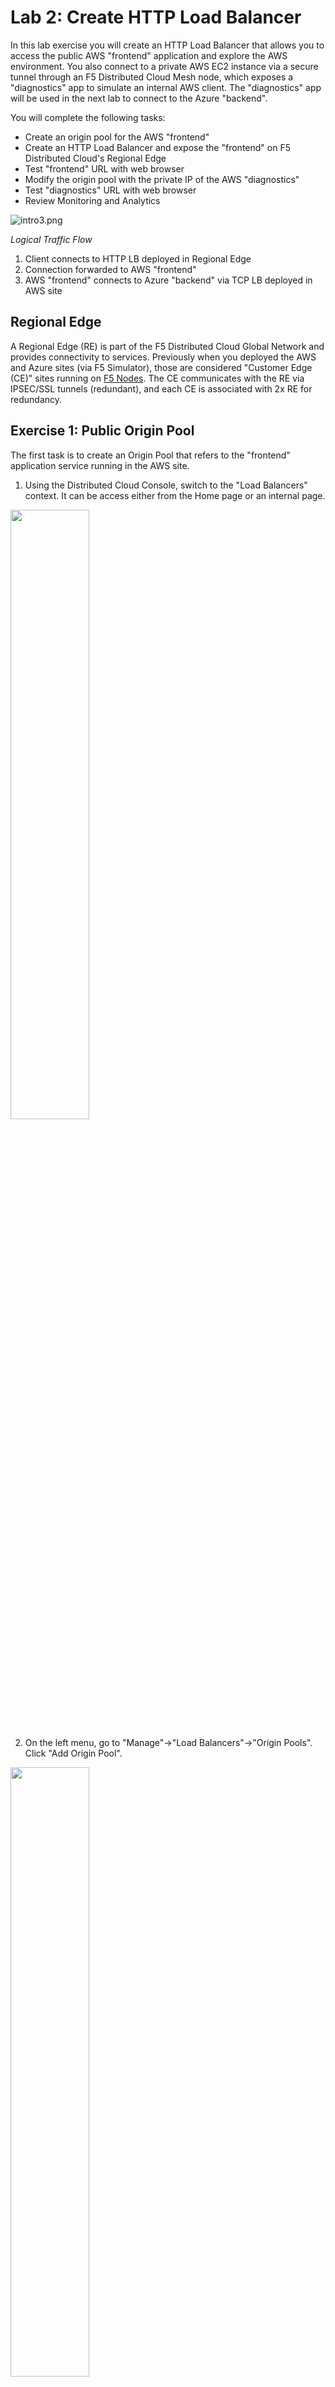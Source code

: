Lab 2: Create HTTP Load Balancer
================================

In this lab exercise you will create an HTTP Load Balancer that allows you to access the public AWS "frontend" application and explore the AWS environment. You also connect to a private AWS EC2 instance via a secure tunnel through an F5 Distributed Cloud Mesh node, which exposes a "diagnostics" app to simulate an internal AWS client. The "diagnostics" app will be used in the next lab to connect to the Azure "backend".

You will complete the following tasks:
- Create an origin pool for the AWS "frontend"
- Create an HTTP Load Balancer and expose the "frontend" on F5 Distributed Cloud's Regional Edge
- Test "frontend" URL with web browser
- Modify the origin pool with the private IP of the AWS "diagnostics"
- Test "diagnostics" URL with web browser
- Review Monitoring and Analytics

![intro3.png](../images/intro3.png)

*Logical Traffic Flow*
1. Client connects to HTTP LB deployed in Regional Edge
2. Connection forwarded to AWS "frontend"
3. AWS "frontend" connects to Azure "backend" via TCP LB deployed in AWS site

Regional Edge
---------------------------------------------------

A Regional Edge (RE) is part of the F5 Distributed Cloud Global Network and provides connectivity to services. Previously when you deployed the AWS and Azure sites (via F5 Simulator), those are considered "Customer Edge (CE)" sites running on [F5 Nodes](https://docs.cloud.f5.com/docs/ves-concepts/site). The CE communicates with the RE via IPSEC/SSL tunnels (redundant), and each CE is associated with 2x RE for redundancy.

Exercise 1:  Public Origin Pool
---------------------------------------------------
The first task is to create an Origin Pool that refers to the "frontend" application service running in the AWS site.

1. Using the Distributed Cloud Console, switch to the "Load Balancers" context. It can be access either from the Home page or an internal page.

<img src=../images/choosing-service-lb.png width="50%">

2. On the left menu, go to "Manage"->"Load Balancers"->"Origin Pools". Click "Add Origin Pool".

<img src=../images/menu-origin-pool.png width="50%">

3. Enter the following variables:

| Variable | Value |
| --- | --- |
| Name | frontend-public |

4. Click on "Add Item" under Origin Servers.

5. Enter the following information:

| Variable | Value |
| --- | --- |
| Select Type of Origin Server | Public DNS Name of Origin Server (default) |
| DNS Name | ec2-52-24-25-72.us-west-2.compute.amazonaws.com |

<img src=../images/pool-aws-public.png width="60%">

6. Click "Apply" to return to the previous screen.
7. Enter "80" for the *Port*.
8. Under the *Health Checks* section, click "Add Item".
9. Click the *Health Check object* dropdown list and choose "Add Item".
10. Enter the following variables in the *Metadata* section:

| Variable | Value |
| --- | --- |
| Name | http |

11. Under *HTTP HealthCheck*, click "View Configuration".
12. Leave the default values and click "Apply" to exit the *Health Check HTTP Request Parameters* dialogue.
13. Click "Continue" to return to the *Origin Pool* configuration.
14. Click "Save and Exit" to create the Origin Pool.

Exercise 2: HTTP Load Balancer Configuration
---------------------------------------------------

1. On the left menu, go to "Manage"->"Load Balancers"->"HTTP Load Balancers". Click "Add HTTP Load Balancer".

<img src=../images/menu-http-lb.png width="40%">

2. Enter the following variables:

*Note: Replace the host **\<adjective-animal\>** with your namespace (found in "Account Settings"...see [Module2>Lab1](lab1.md))*

| Variable | Value |
| --- | --- |
| Name | frontend |
| Domains | ***\<adjective-animal\>***.sales-demo.f5demos.com |
| Select type of Load Balancer | HTTP |
| Automatically Manage DNS Records | Yes/Check |

<img src=../images/lb-basic.png width="50%">

> My demo ephemeral namespace is "***protective-mouse***". Therefore my full domain is "***protective-mouse***.sales-demo.f5demos.com".

3. Under the *Origin Pools* section, click "Add Item".
4. The method for "Select Origin Pool Method" should be "Origin Pool". Under the "Origin Pool" dropdown menu, select the "fronted-public" you created earlier.
5. Click "Apply" to exit the *Origin Pool with Weight and Priority* dialogue.
6. Back in the *HTTP Load Balancer* creation menu, scroll down to the section *Other Settings*.
7. The value "Internet" has been selected by default under "VIP Advertisement".

<img src=../images/lb-vip.png width="75%">

8. Click "Save and Exit" to create the HTTP Load Balancer.

Once the HTTP Load Balancer has been deployed, you can use a web browser to access the AWS "frontend". The FQDN used in our example is http://protective-mouse.sales-demo.f5demos.com. Your FQDN should follow the format of ***[unique-name]***.sales-demo.f5demos.com.

The public demo app should look like the following:

<img src=../images/frontend-public-vip.png width="100%">

In this topology, you are sending traffic to an AnyCast IP that is hosted in the F5 Distributed Cloud RE. The RE communication to the AWS "frontend" origin pool is via the AWS instance's Public IP address over the Internet.

Exercise 3: Private Origin Pool
---------------------------------------------------

In this exercise, you will create a new origin pool that contains the private AWS resource "diagnostics" app. You will demonstrate how to securely connect to the private AWS resource with an F5 Distributed Cloud Mesh node running in the AWS site.

> Pay attention to the IP addressing in the AWS site. Notice the 10.0.0.0/16 address space as this might be a problem later when you try to add Azure into the traffic flow.

1. On the left menu, go to "Manage"->"Load Balancers"->"Origin Pools". Click "Add Origin Pool".

2. Enter the following variables in the *Metadata* section:

| Variable | Value |
| --- | --- |
| Name | frontend-private |

3. Click on "Add Item" under Origin Servers.

| Variable | Value |
| --- | --- |
| Select Type of Origin Server | IP address of Origin Server on given Sites |
| IP | 10.1.52.200 |
| Site | system/q2lw-aws-c8e4 |
| Select Network on the site | Inside Network |

<img src=../images/pool-aws-private.png width="50%">

4. Click "Apply" to return to the previous screen.
5. Enter "8080" for the *Port*.
6. Under the *Health Checks* section, click "Add Item".
7. Click the *Health Check object* dropdown list and choose "Add Item".
8. Enter the following variables in the *Metadata* section:

| Variable | Value |
| --- | --- |
| Name | http-diag |

9. Under *HTTP HealthCheck*, click "View Configuration".
10. Enter "/diag" for *Path*.
11. Click "Apply" to return to the previous screen.
12. Click "Continue" to return to the *Origin Pool* configuration.
13. Click "Save and Exit" to create the Origin Pool.

Exercise 4: Edit HTTP Load Balancer Configuration
---------------------------------------------------

1. On the left menu, go to "Manage"->"Load Balancers"->"HTTP Load Balancers". Click the "..." next to the HTTP LB that you previously created.

<img src=../images/edit-http-lb.png width="75%">

2. Click "Manage Configuration".
3. In the upper right, click "Edit Configuration".
4. Under *Origins*, click *the pencil icon* under the "Actions" column to modify your origin pool.
5. Replace the origin pool "frontend-public" with the new origin pool "frontend-private".
6. Click "Apply" to return to the previous screen.
7. Click "Save and Exit" to save the HTTP LB changes.
8. Refresh the browser window for your URL ("http://***\<adjective-animal\>***.sales-demo.f5demos.com").

You now have access to the "diagnostics" app running inside the AWS environment. You will use this in later labs to explore and run tests as an "internal client". For the purposes of this demo, the "diagnostics" app can be considered a jumphost.

<img src=../images/container-tool.png width="75%">

Exercise 5: Review General Monitoring Stats
---------------------------------------------------

In the previous section, you demonstrated how to securely connect from the Internet to private resources inside your AWS site. The best part...no special public cloud provider knowledge was required! Next, you will review the built-in analytics of F5 Distributed Cloud platform.

> Note: Explore!

1. On the left menu, go to "Virtual Hosts"->"HTTP Load Balancers" and click "Performance Monitoring" under the "frontend" HTTP LB.

<img src=../images/http_lb_stats1.png width="50%">

2. Review statistics on the *Dashboard* screen. Change the ***clock*** time filter in the upper right if needed (example "Last 1 hour").

<img src=../images/http_lb_stats2.png width="50%">

3. Click the *Request* tab to see the URL requests.

<img src=../images/http_lb_stats3.png width="75%">

4. Expand a request to see more details like full HTTP request, user agent, site location, and more.

<img src=../images/http_lb_stats4.png width="75%">
